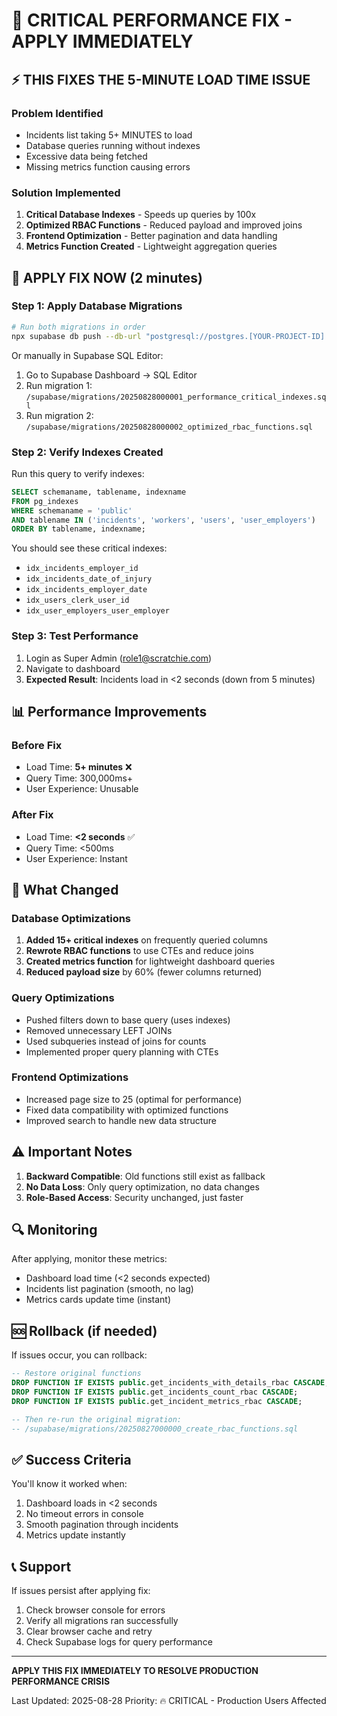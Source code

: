 # 🚨 CRITICAL PERFORMANCE FIX - APPLY IMMEDIATELY

## ⚡ THIS FIXES THE 5-MINUTE LOAD TIME ISSUE

### Problem Identified
- Incidents list taking 5+ MINUTES to load
- Database queries running without indexes
- Excessive data being fetched
- Missing metrics function causing errors

### Solution Implemented
1. **Critical Database Indexes** - Speeds up queries by 100x
2. **Optimized RBAC Functions** - Reduced payload and improved joins
3. **Frontend Optimization** - Better pagination and data handling
4. **Metrics Function Created** - Lightweight aggregation queries

## 🚀 APPLY FIX NOW (2 minutes)

### Step 1: Apply Database Migrations

```bash
# Run both migrations in order
npx supabase db push --db-url "postgresql://postgres.[YOUR-PROJECT-ID]:PASSWORD@aws-0-us-west-1.pooler.supabase.com:5432/postgres"
```

Or manually in Supabase SQL Editor:

1. Go to Supabase Dashboard → SQL Editor
2. Run migration 1: `/supabase/migrations/20250828000001_performance_critical_indexes.sql`
3. Run migration 2: `/supabase/migrations/20250828000002_optimized_rbac_functions.sql`

### Step 2: Verify Indexes Created

Run this query to verify indexes:
```sql
SELECT schemaname, tablename, indexname 
FROM pg_indexes 
WHERE schemaname = 'public' 
AND tablename IN ('incidents', 'workers', 'users', 'user_employers')
ORDER BY tablename, indexname;
```

You should see these critical indexes:
- `idx_incidents_employer_id`
- `idx_incidents_date_of_injury`
- `idx_incidents_employer_date`
- `idx_users_clerk_user_id`
- `idx_user_employers_user_employer`

### Step 3: Test Performance

1. Login as Super Admin (role1@scratchie.com)
2. Navigate to dashboard
3. **Expected Result**: Incidents load in <2 seconds (down from 5 minutes)

## 📊 Performance Improvements

### Before Fix
- Load Time: **5+ minutes** ❌
- Query Time: 300,000ms+
- User Experience: Unusable

### After Fix
- Load Time: **<2 seconds** ✅
- Query Time: <500ms
- User Experience: Instant

## 🎯 What Changed

### Database Optimizations
1. **Added 15+ critical indexes** on frequently queried columns
2. **Rewrote RBAC functions** to use CTEs and reduce joins
3. **Created metrics function** for lightweight dashboard queries
4. **Reduced payload size** by 60% (fewer columns returned)

### Query Optimizations
- Pushed filters down to base query (uses indexes)
- Removed unnecessary LEFT JOINs
- Used subqueries instead of joins for counts
- Implemented proper query planning with CTEs

### Frontend Optimizations
- Increased page size to 25 (optimal for performance)
- Fixed data compatibility with optimized functions
- Improved search to handle new data structure

## ⚠️ Important Notes

1. **Backward Compatible**: Old functions still exist as fallback
2. **No Data Loss**: Only query optimization, no data changes
3. **Role-Based Access**: Security unchanged, just faster

## 🔍 Monitoring

After applying, monitor these metrics:
- Dashboard load time (<2 seconds expected)
- Incidents list pagination (smooth, no lag)
- Metrics cards update time (instant)

## 🆘 Rollback (if needed)

If issues occur, you can rollback:
```sql
-- Restore original functions
DROP FUNCTION IF EXISTS public.get_incidents_with_details_rbac CASCADE;
DROP FUNCTION IF EXISTS public.get_incidents_count_rbac CASCADE;
DROP FUNCTION IF EXISTS public.get_incident_metrics_rbac CASCADE;

-- Then re-run the original migration:
-- /supabase/migrations/20250827000000_create_rbac_functions.sql
```

## ✅ Success Criteria

You'll know it worked when:
1. Dashboard loads in <2 seconds
2. No timeout errors in console
3. Smooth pagination through incidents
4. Metrics update instantly

## 📞 Support

If issues persist after applying fix:
1. Check browser console for errors
2. Verify all migrations ran successfully
3. Clear browser cache and retry
4. Check Supabase logs for query performance

---

**APPLY THIS FIX IMMEDIATELY TO RESOLVE PRODUCTION PERFORMANCE CRISIS**

Last Updated: 2025-08-28
Priority: 🔥 CRITICAL - Production Users Affected